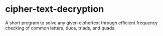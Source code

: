 # cipher-text-decryption
A short program to solve any given ciphertext through efficient frequency checking of common letters, duos, triads, and quads. 
